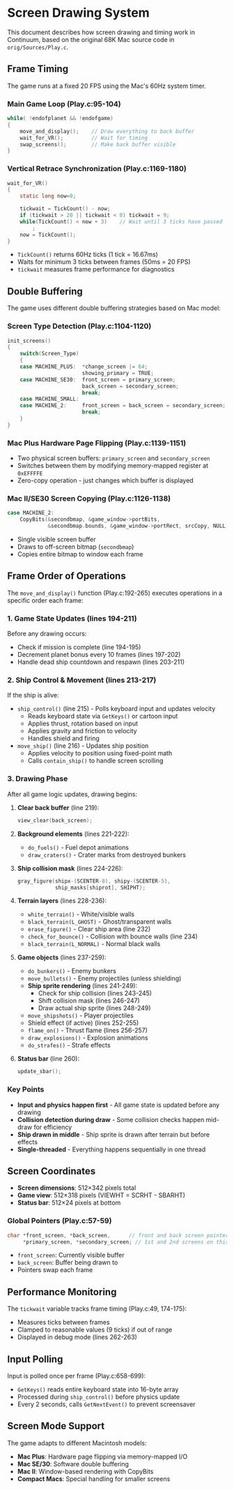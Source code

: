 # Screen Drawing System

This document describes how screen drawing and timing work in Continuum, based on the original 68K Mac source code in `orig/Sources/Play.c`.

## Frame Timing

The game runs at a fixed 20 FPS using the Mac's 60Hz system timer.

### Main Game Loop (Play.c:95-104)

```c
while( !endofplanet && !endofgame)
{
    move_and_display();    // Draw everything to back buffer
    wait_for_VR();         // Wait for timing
    swap_screens();        // Make back buffer visible
}
```

### Vertical Retrace Synchronization (Play.c:1169-1180)

```c
wait_for_VR()
{
    static long now=0;

    tickwait = TickCount() - now;
    if (tickwait > 20 || tickwait < 0) tickwait = 9;
    while(TickCount() < now + 3)    // Wait until 3 ticks have passed
        ;
    now = TickCount();
}
```

- `TickCount()` returns 60Hz ticks (1 tick = 16.67ms)
- Waits for minimum 3 ticks between frames (50ms = 20 FPS)
- `tickwait` measures frame performance for diagnostics

## Double Buffering

The game uses different double buffering strategies based on Mac model:

### Screen Type Detection (Play.c:1104-1120)

```c
init_screens()
{
    switch(Screen_Type)
    {
    case MACHINE_PLUS:  *change_screen |= 64;
                        showing_primary = TRUE;
    case MACHINE_SE30:  front_screen = primary_screen;
                        back_screen = secondary_screen;
                        break;
    case MACHINE_SMALL:
    case MACHINE_2:     front_screen = back_screen = secondary_screen;
                        break;
    }
}
```

### Mac Plus Hardware Page Flipping (Play.c:1139-1151)

- Two physical screen buffers: `primary_screen` and `secondary_screen`
- Switches between them by modifying memory-mapped register at `0xEFFFFE`
- Zero-copy operation - just changes which buffer is displayed

### Mac II/SE30 Screen Copying (Play.c:1126-1138)

```c
case MACHINE_2:
    CopyBits(&secondbmap, &game_window->portBits,
             &secondbmap.bounds, &game_window->portRect, srcCopy, NULL);
```

- Single visible screen buffer
- Draws to off-screen bitmap (`secondbmap`)
- Copies entire bitmap to window each frame

## Frame Order of Operations

The `move_and_display()` function (Play.c:192-265) executes operations in a specific order each frame:

### 1. Game State Updates (lines 194-211)

Before any drawing occurs:

- Check if mission is complete (line 194-195)
- Decrement planet bonus every 10 frames (lines 197-202)
- Handle dead ship countdown and respawn (lines 203-211)

### 2. Ship Control & Movement (lines 213-217)

If the ship is alive:

- `ship_control()` (line 215) - Polls keyboard input and updates velocity
  - Reads keyboard state via `GetKeys()` or cartoon input
  - Applies thrust, rotation based on input
  - Applies gravity and friction to velocity
  - Handles shield and firing
- `move_ship()` (line 216) - Updates ship position
  - Applies velocity to position using fixed-point math
  - Calls `contain_ship()` to handle screen scrolling

### 3. Drawing Phase

After all game logic updates, drawing begins:

1. **Clear back buffer** (line 219):

   ```c
   view_clear(back_screen);
   ```

2. **Background elements** (lines 221-222):

   - `do_fuels()` - Fuel depot animations
   - `draw_craters()` - Crater marks from destroyed bunkers

3. **Ship collision mask** (lines 224-226):

   ```c
   gray_figure(shipx-(SCENTER-8), shipy-(SCENTER-5),
               ship_masks[shiprot], SHIPHT);
   ```

4. **Terrain layers** (lines 228-236):

   - `white_terrain()` - White/visible walls
   - `black_terrain(L_GHOST)` - Ghost/transparent walls
   - `erase_figure()` - Clear ship area (line 232)
   - `check_for_bounce()` - Collision with bounce walls (line 234)
   - `black_terrain(L_NORMAL)` - Normal black walls

5. **Game objects** (lines 237-259):

   - `do_bunkers()` - Enemy bunkers
   - `move_bullets()` - Enemy projectiles (unless shielding)
   - **Ship sprite rendering** (lines 241-249):
     - Check for ship collision (lines 243-245)
     - Shift collision mask (lines 246-247)
     - Draw actual ship sprite (lines 248-249)
   - `move_shipshots()` - Player projectiles
   - Shield effect (if active) (lines 252-255)
   - `flame_on()` - Thrust flame (lines 256-257)
   - `draw_explosions()` - Explosion animations
   - `do_strafes()` - Strafe effects

6. **Status bar** (line 260):
   ```c
   update_sbar();
   ```

### Key Points

- **Input and physics happen first** - All game state is updated before any drawing
- **Collision detection during draw** - Some collision checks happen mid-draw for efficiency
- **Ship drawn in middle** - Ship sprite is drawn after terrain but before effects
- **Single-threaded** - Everything happens sequentially in one thread

## Screen Coordinates

- **Screen dimensions**: 512×342 pixels total
- **Game view**: 512×318 pixels (VIEWHT = SCRHT - SBARHT)
- **Status bar**: 512×24 pixels at bottom

### Global Pointers (Play.c:57-59)

```c
char *front_screen, *back_screen,      // front and back screen pointers
     *primary_screen, *secondary_screen; // 1st and 2nd screens on this machine
```

- `front_screen`: Currently visible buffer
- `back_screen`: Buffer being drawn to
- Pointers swap each frame

## Performance Monitoring

The `tickwait` variable tracks frame timing (Play.c:49, 174-175):

- Measures ticks between frames
- Clamped to reasonable values (9 ticks) if out of range
- Displayed in debug mode (lines 262-263)

## Input Polling

Input is polled once per frame (Play.c:658-699):

- `GetKeys()` reads entire keyboard state into 16-byte array
- Processed during `ship_control()` before physics update
- Every 2 seconds, calls `GetNextEvent()` to prevent screensaver

## Screen Mode Support

The game adapts to different Macintosh models:

- **Mac Plus**: Hardware page flipping via memory-mapped I/O
- **Mac SE/30**: Software double buffering
- **Mac II**: Window-based rendering with CopyBits
- **Compact Macs**: Special handling for smaller screens

